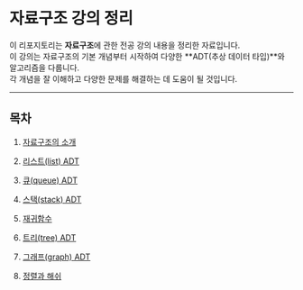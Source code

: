 # 자료구조 강의 정리

이 리포지토리는 **자료구조**에 관한 전공 강의 내용을 정리한 자료입니다.  
이 강의는 자료구조의 기본 개념부터 시작하여 다양한 **ADT(추상 데이터 타입)**와 알고리즘을 다룹니다.  
각 개념을 잘 이해하고 다양한 문제를 해결하는 데 도움이 될 것입니다.

---

## 목차

1. [자료구조의 소개](Data-Sturcture\1.md)  

2. [리스트(list) ADT](#리스트list-adt)

3. [큐(queue) ADT](#큐queue-adt)

4. [스택(stack) ADT](#스택stack-adt)

5. [재귀함수](#재귀함수)

6. [트리(tree) ADT](#트리tree-adt)

7. [그래프(graph) ADT](#그래프graph-adt)

8. [정렬과 해쉬](#정렬과-해쉬)

